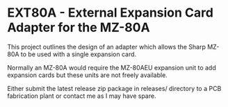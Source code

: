 # EXT80A - External Expansion Card Adapter for the MZ-80A
This project outlines the design of an adapter which allows the Sharp MZ-80A to be used with a single expansion card. 

Normally an MZ-80A would require the MZ-80AEU expansion unit to add expansion cards but these units are not freely available.

Either submit the latest release zip package in releases/ directory to a PCB fabrication plant or contact me as I may have spare.
